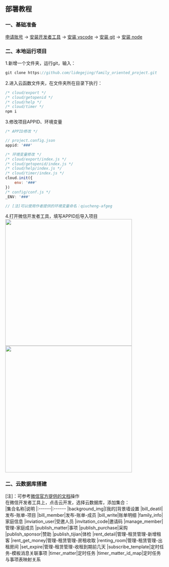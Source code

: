 部署教程
---
### 一、基础准备
[申请账号](https://developers.weixin.qq.com/miniprogram/dev/framework/quickstart/getstart.html#%E7%94%B3%E8%AF%B7%E5%B8%90%E5%8F%B7) -> [安装开发者工具](https://developers.weixin.qq.com/miniprogram/dev/framework/quickstart/getstart.html#%E5%AE%89%E8%A3%85%E5%BC%80%E5%8F%91%E5%B7%A5%E5%85%B7) -> [安装 vscode](https://code.visualstudio.com/) -> [安装 git](https://git-scm.com/) -> [安装 node](https://nodejs.org/en/)

### 二、本地运行项目

1.新增一个文件夹，运行git，输入：
```javascript
git clone https://github.com/lidegejing/family_oriented_project.git
```
2.进入云函数文件夹，在文件夹所在目录下执行：
```javascript
/* cloud/export */
/* cloud/getopenid */
/* cloud/help */
/* cloud/timer */
npm i
```
3.修改项目APPID、环境变量  
```javascript
/* APPID修改 */

// project.config.json
appid: '###'

/* 环境变量修改 */
/* cloud/export/index.js */
/* cloud/getopenid/index.js */
/* cloud/help/index.js */
/* cloud/timer/index.js */
cloud.init({
    env: '###'
})
/* config/conf.js */
_ENV: '###'

// [注]可以使用作者提供的环境变量命名：qiucheng-afgeg
```
4.打开微信开发者工具，填写APPID后导入项目  
<img width=400 height=400 src="https://7169-qiucheng-afgeg-1302850511.tcb.qcloud.la/img/md/%E5%AF%BC%E9%A1%B9%E7%9B%AE.png?sign=f1c4e4abb062f6e3b2f3f171ad118e23&t=1600499198">  
<img width=400 height=400 src="https://7169-qiucheng-afgeg-1302850511.tcb.qcloud.la/img/md/%E5%AF%BC%E5%85%A5%E9%A1%B9%E7%9B%AE1.png?sign=b21641d86c9167bc85d2093591a5e320&t=1600499723">  

### 二、云数据库搭建
[注]：可参考[微信官方提供的文档](https://developers.weixin.qq.com/miniprogram/dev/wxcloud/basis/getting-started.html)操作  
在微信开发者工具上，点击云开发，选择云数据库，添加集合：  
|集合名称|说明
|:------|:------
|background_img|[我的]背景墙设置
|bill_deatil|发布-账单-项目
|bill_member|发布-账单-成员
|bill_write|账单明细
|family_info|家庭信息
|inviation_user|受邀人员
|invitation_code|邀请码
|manage_member|管理-家庭成员
|publish_matter|事项
|publish_purchase|采购
|publish_sponsor|赞助
|publish_tijian|体检
|rent_detail|管理-租赁管理-新增租客
|rent_get_money|管理-租赁管理-房租收取
|renting_room|管理-租赁管理-出租房间
|set_expire|管理-租赁管理-收租到期前几天
|subscribe_template|定时任务-模板消息关联事项
|timer_matter|定时任务
|timer_matter_id_map|定时任务与事项表映射关系